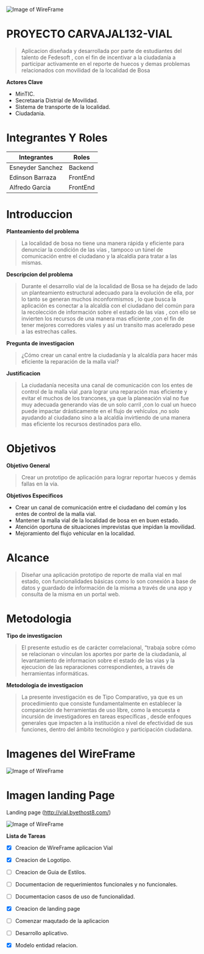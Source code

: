 ![Image of WireFrame](https://i.imgur.com/dOmpJHr.png)


# PROYECTO CARVAJAL132-VIAL

>Aplicacion diseñada y desarrollada por parte de estudiantes del talento de Fedesoft , con el fin de incentivar a la ciudadanía a participar activamente en el reporte de huecos y demas problemas relacionados con movilidad de la localidad de Bosa 

**Actores Clave**
* MinTIC.
* Secretaaria Distrial de Movilidad.
* Sistema de transporte de la localidad.
* Ciudadania.

# Integrantes Y Roles 

**Integrantes** | **Roles**
------------ | -------------
Esneyder Sanchez | Backend
Edinson Barraza | FrontEnd
Alfredo Garcia | FrontEnd




# Introduccion

**Planteamiento del problema** 
>La localidad de bosa no tiene una manera rápida y eficiente para denunciar  la condición de las vías , tampoco un túnel de comunicación entre el ciudadano y la alcaldía para tratar a las mismas.

**Descripcion del problema**
>Durante el desarrollo vial de la localidad de Bosa se ha dejado de lado un planteamiento estructural adecuado para la evolución de ella, por lo tanto se generan muchos inconformismos , lo que busca la aplicación es conectar a la alcaldía con el ciudadano del común para la recolección de información sobre el estado de las vías , con ello se invierten los recursos de una manera mas eficiente ,con el fin de tener mejores corredores viales y así un transito mas acelerado pese a las estrechas calles.

**Pregunta de investigacion**
>¿Cómo crear un canal entre la ciudadanía y la alcaldía para hacer más eficiente la reparación de la malla vial?

**Justificacion**
>La ciudadanía necesita una canal de comunicación con los entes de control de la malla vial ,para lograr una reparación mas eficiente y evitar el muchos de los trancones, ya que la planeación vial no fue muy adecuada generando vías de un solo carril ,con lo cual un hueco puede impactar drásticamente en el flujo de vehículos ,no solo ayudando al ciudadano sino a la alcaldía invirtiendo de una manera mas eficiente los recursos destinados para ello.

# Objetivos

**Objetivo General**
>Crear un prototipo de aplicación para lograr reportar huecos y demás fallas en la vía.

**Objetivos Especificos**

* Crear un canal de comunicación entre el ciudadano del común y los entes de control de la malla vial.
* Mantener la malla vial de la localidad de bosa en en buen estado.
* Atención oportuna de situaciones imprevistas que impidan la movilidad.
* Mejoramiento del flujo vehicular en la localidad.

# Alcance 
>Diseñar una aplicación prototipo de reporte de malla vial en mal estado, con funcionalidades básicas como lo son conexión a base de datos y guardado de información de la misma a través de una app y consulta de la misma en un portal web.

# Metodologia
**Tipo de investigacion**
>El presente estudio es de carácter correlacional, “trabaja sobre cómo se relacionan o vinculan los aportes por parte de la ciudadanía, al levantamiento de informacion sobre el estado de las vias y la ejecucion de las reparaciones correspondientes, a través de herramientas informáticas.

**Metodologia de investigacion**
>La presente investigación es de Tipo Comparativo, ya que es un procedimiento que consiste fundamentalmente en establecer la comparación de herramientas de uso libre, como la encuesta e incursión de investigadores en tareas específicas , desde enfoques generales que impacten a la institución a nivel de efectividad de sus funciones, dentro del ámbito tecnológico y participación ciudadana.

# Imagenes del WireFrame

![Image of WireFrame](https://i.imgur.com/PqVep8j.gif)



# Imagen landing Page 
Landing page (http://vial.byethost8.com/)

![Image of WireFrame](https://i.imgur.com/4xtwtHg.gif)

**Lista de Tareas**
- [x] Creacion de WireFrame aplicacion Vial
- [x] Creacion de Logotipo.
- [ ] Creacion de Guia de Estilos.
- [ ] Documentacion de requerimientos funcionales y no funcionales.
- [ ] Documentacion casos de uso de funcionalidad.
- [x] Creacion de landing page
- [ ] Comenzar maqutado de la aplicacion
- [ ] Desarrollo aplicativo.
- [x] Modelo entidad relacion.





